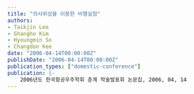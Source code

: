 ```yaml
---
title: "의사위성을 이용한 비행실험"
authors:
- Taikjin Lee
- Ghangho Kim
- Hyoungmin So
- Changdon Kee
date: "2006-04-14T00:00:00Z"
publishDate: "2006-04-14T00:00:00Z"
publication_types: ["domestic-conference"]
publication: |-
    2006년도 한국항공우주학회 춘계 학술발표회 논문집, 2006, 04, 14
---
```

